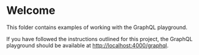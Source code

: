 # Welcome

This folder contains examples of working with the GraphQL playground.

If you have followed the instructions outlined for this project, the GraphQL playground should be available at [http://localhost:4000/graphql](http://localhost:4000/graphql).
